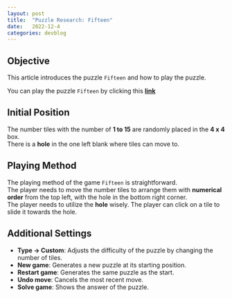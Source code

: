 ```yaml
---
layout: post
title:  "Puzzle Research: Fifteen"
date:   2022-12-4
categories: devblog
---
```


## Objective

This article introduces the puzzle `Fifteen` and how to play the puzzle.

You can play the puzzle `Fifteen` by clicking this [**link**](https://www.chiark.greenend.org.uk/~sgtatham/puzzles/js/fifteen.html)

## Initial Position

The number tiles with the number of **1 to 15** are randomly placed in the **4 x 4** box.  
There is a **hole** in the one left blank where tiles can move to.

## Playing Method

The playing method of the game `Fifteen` is straightforward.  
The player needs to move the number tiles to arrange them with **numerical order** from the top left, with the hole in the bottom right corner.  
The player needs to utilize the **hole** wisely.
The player can click on a tile to slide it towards the hole.

## Additional Settings

- **Type -> Custom**: Adjusts the difficulty of the puzzle by changing the number of tiles.
- **New game**: Generates a new puzzle at its starting position.
- **Restart game**: Generates the same puzzle as the start.
- **Undo move**: Cancels the most recent move.
- **Solve game**: Shows the answer of the puzzle.
